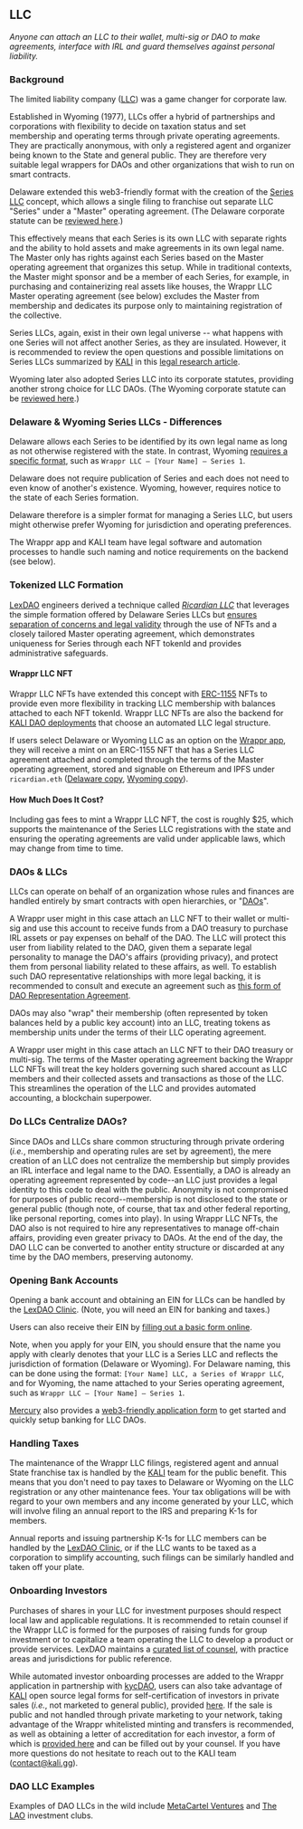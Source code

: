 ## LLC

*Anyone can attach an LLC to their wallet, multi-sig or DAO to make agreements, interface with IRL and guard themselves against personal liability.*

### Background

The limited liability company ([LLC](https://mirror.xyz/kalico.eth/vqfVO70rkW3_D7MQA7oKlcf5yErlHt2mRUsY62hNkT0)) was a game changer for corporate law.

Established in Wyoming (1977), LLCs offer a hybrid of partnerships and corporations with flexibility to decide on taxation status and set membership and operating terms through private operating agreements. They are practically anonymous, with only a registered agent and organizer being known to the State and general public. They are therefore very suitable legal wrappers for DAOs and other organizations that wish to run on smart contracts.

Delaware extended this web3-friendly format with the creation of the [Series LLC](https://mirror.xyz/kalico.eth/PjwUyaJsHZIvJ3RfSMghcw_FS1ohrrQuXmD9XI5GJtk) concept, which allows a single filing to franchise out separate LLC "Series" under a "Master" operating agreement. (The Delaware corporate statute can be [reviewed here](https://law.justia.com/codes/delaware/2014/title-6/chapter-18/subchapter-ii/section-18-215).) 

This effectively means that each Series is its own LLC with separate rights and the ability to hold assets and make agreements in its own legal name. The Master only has rights against each Series based on the Master operating agreement that organizes this setup. While in traditional contexts, the Master might sponsor and be a member of each Series, for example, in purchasing and containerizing real assets like houses, the Wrappr LLC Master operating agreement (see below) excludes the Master from membership and dedicates its purpose only to maintaining registration of the collective. 

Series LLCs, again, exist in their own legal universe -- what happens with one Series will not affect another Series, as they are insulated. However, it is recommended to review the open questions and possible limitations on Series LLCs summarized by [KALI](https://kali.gg/) in this [legal research article](https://mirror.xyz/kalico.eth/PjwUyaJsHZIvJ3RfSMghcw_FS1ohrrQuXmD9XI5GJtk).

Wyoming later also adopted Series LLC into its corporate statutes, providing another strong choice for LLC DAOs. (The Wyoming corporate statute can be [reviewed here](https://law.justia.com/codes/wyoming/2018/title-17/chapter-29/article-2/section-17-29-211/).)

### Delaware & Wyoming Series LLCs - Differences

Delaware allows each Series to be identified by its own legal name as long as not otherwise registered with the state. In contrast, Wyoming [requires a specific format](https://sos.wyo.gov/Forms/WyoBiz/Series_LLC_Rules.pdf), such as `Wrappr LLC – [Your Name] – Series 1`.

Delaware does not require publication of Series and each does not need to even know of another's existence. Wyoming, however, requires notice to the state of each Series formation.

Delaware therefore is a simpler format for managing a Series LLC, but users might otherwise prefer Wyoming for jurisdiction and operating preferences. 

The Wrappr app and KALI team have legal software and automation processes to handle such naming and notice requirements on the backend (see below).

### Tokenized LLC Formation

[LexDAO](https://www.lexdao.coop/) engineers derived a technique called [*Ricardian LLC*](https://ricardian.gitbook.io/ricardian-llc/) that leverages the simple formation offered by Delaware Series LLCs but [ensures separation of concerns and legal validity](https://delawarebusinesstimes.com/sponsored-content/bizinsights/future-blockchain-blockchain-ledgers-help-protect-assets-within-delaware-series-llc/) through the use of NFTs and a closely tailored Master operating agreement, which demonstrates uniqueness for Series through each NFT tokenId and provides administrative safeguards.

#### Wrappr LLC NFT

Wrappr LLC NFTs have extended this concept with [ERC-1155](https://eips.ethereum.org/EIPS/eip-1155) NFTs to provide even more flexibility in tracking LLC membership with balances attached to each NFT tokenId. Wrappr LLC NFTs are also the backend for [KALI DAO deployments](https://app.kali.gg/) that choose an automated LLC legal structure.

If users select Delaware or Wyoming LLC as an option on the [Wrappr app](https://app.wrappr.wtf/), they will receive a mint on an ERC-1155 NFT that has a Series LLC agreement attached and completed through the terms of the Master operating agreement, stored and signable on Ethereum and IPFS under `ricardian.eth` ([Delaware copy](https://de.llc.ricardian.eth.limo/), [Wyoming copy](https://wy.llc.ricardian.eth.limo/)).

#### How Much Does It Cost?

Including gas fees to mint a Wrappr LLC NFT, the cost is roughly $25, which supports the maintenance of the Series LLC registrations with the state and ensuring the operating agreements are valid under applicable laws, which may change from time to time.

### DAOs & LLCs

LLCs can operate on behalf of an organization whose rules and finances are handled entirely by smart contracts with open hierarchies, or "[DAOs](https://ethereum.org/en/dao/)". 

A Wrappr user might in this case attach an LLC NFT to their wallet or multi-sig and use this account to receive funds from a DAO treasury to purchase IRL assets or pay expenses on behalf of the DAO. The LLC will protect this user from liability related to the DAO, given them a separate legal personality to manage the DAO's affairs (providing privacy), and protect them from personal liability related to these affairs, as well. To establish such DAO representative relationships with more legal backing, it is recommended to consult and execute an agreement such as [this form of DAO Representation Agreement](https://github.com/kalidao/kali-legal/blob/main/ops/RepresentationAgreement.md).

DAOs may also "wrap" their membership (often represented by token balances held by a public key account) into an LLC, treating tokens as membership units under the terms of their LLC operating agreement.

A Wrappr user might in this case attach an LLC NFT to their DAO treasury or multi-sig. The terms of the Master operating agreement backing the Wrappr LLC NFTs will treat the key holders governing such shared account as LLC members and their collected assets and transactions as those of the LLC. This streamlines the operation of the LLC and provides automated accounting, a blockchain superpower.

### Do LLCs Centralize DAOs?

Since DAOs and LLCs share common structuring through private ordering (*i.e.*, membership and operating rules are set by agreement), the mere creation of an LLC does not centralize the membership but simply provides an IRL interface and legal name to the DAO. Essentially, a DAO is already an operating agreement represented by code--an LLC just provides a legal identity to this code to deal with the public. Anonymity is not compromised for purposes of public record--membership is not disclosed to the state or general public (though note, of course, that tax and other federal reporting, like personal reporting, comes into play). In using Wrappr LLC NFTs, the DAO also is not required to hire any representatives to manage off-chain affairs, providing even greater privacy to DAOs. At the end of the day, the DAO LLC can be converted to another entity structure or discarded at any time by the DAO members, preserving autonomy.

### Opening Bank Accounts

Opening a bank account and obtaining an EIN for LLCs can be handled by the [LexDAO Clinic](https://yrcwg46jgjy.typeform.com/to/FEZ9cFhM). (Note, you will need an EIN for banking and taxes.)

Users can also receive their EIN by [filling out a basic form online](https://www.irs.gov/businesses/small-businesses-self-employed/apply-for-an-employer-identification-number-ein-online).

Note, when you apply for your EIN, you should ensure that the name you apply with clearly denotes that your LLC is a Series LLC and reflects the jurisdiction of formation (Delaware or Wyoming). For Delaware naming, this can be done using the format: `[Your Name] LLC, a Series of Wrappr LLC`, and for Wyoming, the name attached to your Series operating agreement, such as `Wrappr LLC – [Your Name] – Series 1`.

[Mercury](https://mercury.com/web3) also provides a [web3-friendly application form](https://mercury.com/signup) to get started and quickly setup banking for LLC DAOs.

### Handling Taxes

The maintenance of the Wrappr LLC filings, registered agent and annual State franchise tax is handled by the [KALI](https://www.kali.gg/) team for the public benefit. This means that you don't need to pay taxes to Delaware or Wyoming on the LLC registration or any other maintenance fees. Your tax obligations will be with regard to your own members and any income generated by your LLC, which will involve filing an annual report to the IRS and preparing K-1s for members.

Annual reports and issuing partnership K-1s for LLC members can be handled by the [LexDAO Clinic](https://yrcwg46jgjy.typeform.com/to/FEZ9cFhM), or if the LLC wants to be taxed as a corporation to simplify accounting, such filings can be similarly handled and taken off your plate.

### Onboarding Investors

Purchases of shares in your LLC for investment purposes should respect local law and applicable regulations. It is recommended to retain counsel if the Wrappr LLC is formed for the purposes of raising funds for group investment or to capitalize a team operating the LLC to develop a product or provide services. LexDAO maintains a [curated list of counsel](https://www.lexdao.coop/#/directory), with practice areas and jurisdictions for public reference.

While automated investor onboarding processes are added to the Wrappr application in partnership with [kycDAO](https://twitter.com/kycdao), users can also take advantage of [KALI](https://kali.gg/) open source legal forms for self-certification of investors in private sales (*i.e.*, not marketed to general public), provided [here](https://github.com/kalidao/kali-legal/blob/main/ops/fundraise/AccreditationQuestionnaire.md). If the sale is public and not handled through private marketing to your network, taking advantage of the Wrappr whitelisted minting and transfers is recommended, as well as obtaining a letter of accreditation for each investor, a form of which is [provided here](https://github.com/kalidao/kali-legal/blob/main/ops/fundraise/AccreditationLetter.md) and can be filled out by your counsel. If you have more questions do not hesitate to reach out to the KALI team (contact@kali.gg). 

### DAO LLC Examples

Examples of DAO LLCs in the wild include [MetaCartel Ventures](https://github.com/metacartel/MCV/blob/master/Legal/Grimoire%20and%20Exhibits/MCV-Grimoire-Final-All-Exhihbits.pdf) and [The LAO](https://medium.com/openlawofficial/the-lao-a-for-profit-limited-liability-autonomous-organization-9eae89c9669c) investment clubs.
